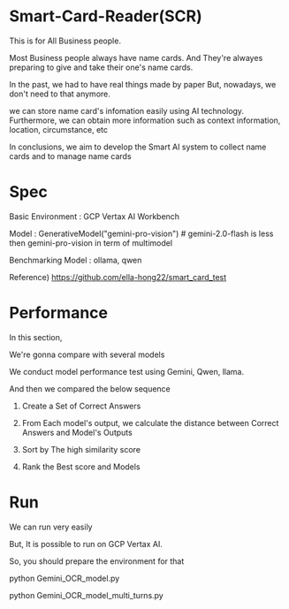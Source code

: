 # Smart-Card-Reader(SCR)

This is for All Business people.

Most Business people always have name cards.
And They're alwayes preparing to give and take their one's name cards.

In the past, we had to have real things made by paper
But, nowadays, we don't need to that anymore.

we can store name card's infomation easily using AI technology.
Furthermore, we can obtain more information such as context information, location, circumstance, etc

In conclusions, we aim to develop the Smart AI system to collect name cards and to manage name cards 


# Spec

Basic Environment : GCP Vertax AI Workbench

Model : GenerativeModel("gemini-pro-vision") # gemini-2.0-flash is less then gemini-pro-vision in term of multimodel

Benchmarking Model : ollama, qwen

Reference) https://github.com/ella-hong22/smart_card_test


# Performance

In this section, 

We're gonna compare with several models

We conduct model performance test using Gemini, Qwen, llama.

And then we compared the below sequence

1. Create a Set of Correct Answers

2. From Each model's output, we calculate the distance between Correct Answers and Model's Outputs

3. Sort by The high similarity score

4. Rank the Best score and Models


# Run

We can run very easily

But, It is possible to run on GCP Vertax AI.

So, you should prepare the environment for that

python Gemini_OCR_model.py

python Gemini_OCR_model_multi_turns.py





